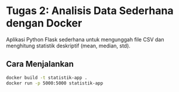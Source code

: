 # Tugas 2: Analisis Data Sederhana dengan Docker

Aplikasi Python Flask sederhana untuk mengunggah file CSV dan menghitung statistik deskriptif (mean, median, std).

## Cara Menjalankan

```bash
docker build -t statistik-app .
docker run -p 5000:5000 statistik-app

